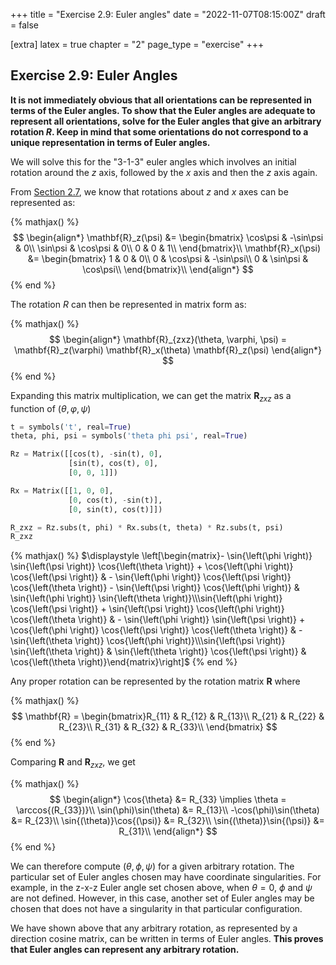 +++
title = "Exercise 2.9: Euler angles"
date = "2022-11-07T08:15:00Z"
draft = false

[extra]
latex = true
chapter = "2"
page_type = "exercise"
+++



## Exercise 2.9: Euler Angles





**It is not immediately obvious that all orientations can be represented in terms of the Euler angles. To show that the Euler angles are adequate to represent all orientations, solve for the Euler angles that give an arbitrary rotation $R$. Keep in mind that some orientations do not correspond to a unique representation in terms of Euler angles.**



We will solve this for the "3-1-3" euler angles which involves an initial rotation around the $z$ axis, followed by the $x$ axis and then the $z$ axis again. 

From [Section 2.7](/projects/sicm-workbook/section-2-7-euler-angles/), we know that rotations about $z$ and $x$ axes can be represented as: 

{% mathjax() %}
$$
\begin{align*}
\mathbf{R}_z(\psi) &= \begin{bmatrix}
              \cos\psi & -\sin\psi & 0\\
              \sin\psi & \cos\psi & 0\\
              0 & 0 & 1\\
             \end{bmatrix}\\
\mathbf{R}_x(\psi) &= \begin{bmatrix}
              1 & 0 & 0\\
              0 & \cos\psi & -\sin\psi\\
              0 & \sin\psi & \cos\psi\\
             \end{bmatrix}\\
\end{align*}
$$
{% end %}



The rotation $R$ can then be represented in matrix form as:


{% mathjax() %}
$$
\begin{align*}
\mathbf{R}_{zxz}(\theta, \varphi, \psi) = \mathbf{R}_z(\varphi) \mathbf{R}_x(\theta) \mathbf{R}_z(\psi)
\end{align*}
$$
{% end %}



Expanding this matrix multiplication, we can get the matrix $\mathbf{R}_{zxz}$ as a function of $(\theta, \varphi, \psi)$

```python
t = symbols('t', real=True)
theta, phi, psi = symbols('theta phi psi', real=True)

Rz = Matrix([[cos(t), -sin(t), 0],
             [sin(t), cos(t), 0],
             [0, 0, 1]])

Rx = Matrix([[1, 0, 0],
             [0, cos(t), -sin(t)],
             [0, sin(t), cos(t)]])

R_zxz = Rz.subs(t, phi) * Rx.subs(t, theta) * Rz.subs(t, psi)
R_zxz
```

{% mathjax() %}
$\displaystyle \left[\begin{matrix}- \sin{\left(\phi \right)} \sin{\left(\psi \right)} \cos{\left(\theta \right)} + \cos{\left(\phi \right)} \cos{\left(\psi \right)} & - \sin{\left(\phi \right)} \cos{\left(\psi \right)} \cos{\left(\theta \right)} - \sin{\left(\psi \right)} \cos{\left(\phi \right)} & \sin{\left(\phi \right)} \sin{\left(\theta \right)}\\\sin{\left(\phi \right)} \cos{\left(\psi \right)} + \sin{\left(\psi \right)} \cos{\left(\phi \right)} \cos{\left(\theta \right)} & - \sin{\left(\phi \right)} \sin{\left(\psi \right)} + \cos{\left(\phi \right)} \cos{\left(\psi \right)} \cos{\left(\theta \right)} & - \sin{\left(\theta \right)} \cos{\left(\phi \right)}\\\sin{\left(\psi \right)} \sin{\left(\theta \right)} & \sin{\left(\theta \right)} \cos{\left(\psi \right)} & \cos{\left(\theta \right)}\end{matrix}\right]$
{% end %}




Any proper rotation can be represented by the rotation matrix $\mathbf{R}$ where

{% mathjax() %}
$$
\mathbf{R} = \begin{bmatrix}R_{11} & R_{12} & R_{13}\\
R_{21} & R_{22} & R_{23}\\
R_{31} & R_{32} & R_{33}\\
\end{bmatrix}
$$
{% end %}



Comparing $\mathbf{R}$ and $\mathbf{R}_{zxz}$, we get


{% mathjax() %}
$$
\begin{align*}
\cos{\theta} &= R_{33} \implies \theta = \arccos{(R_{33})}\\
\sin(\phi)\sin(\theta) &= R_{13}\\
-\cos(\phi)\sin(\theta) &= R_{23}\\
\sin{(\theta)}\cos{(\psi)} &= R_{32}\\
\sin{(\theta)}\sin{(\psi)} &= R_{31}\\
\end{align*}
$$
{% end %}




We can therefore compute $(\theta, \phi, \psi)$ for a given arbitrary rotation. The particular set of Euler angles chosen may have coordinate singularities. For example, in the z-x-z Euler angle set chosen above, when $\theta = 0$, $\phi$ and $\psi$ are not defined. However, in this case, another set of Euler angles may be chosen that does not have a singularity in that particular configuration.

We have shown above that any arbitrary rotation, as represented by a direction cosine matrix, can be written in terms of Euler angles. **This proves that Euler angles can represent any arbitrary rotation.**
